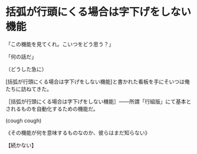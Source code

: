 # 括弧が行頭にくる場合は字下げをしない機能
「この機能を見てくれ。こいつをどう思う？」

「何の話だ」

（どうした急に）

[括弧が行頭にくる場合は字下げをしない機能]と書かれた看板を手にそいつは俺たちに訪ねてきた。

［括弧が行頭にくる場合は字下げをしない機能］――所謂「行組版」にて基本とされるものを自動化するための機能だ。

(cough cough)

《その機能が何を意味するものなのか、彼らはまだ知らない》

【続かない】